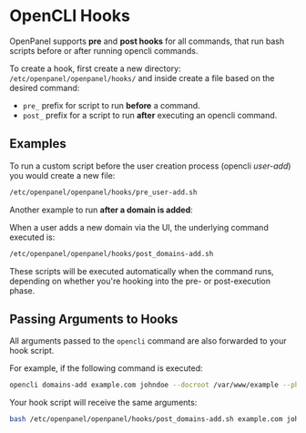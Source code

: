 # OpenCLI Hooks

OpenPanel supports **pre** and **post hooks** for all commands, that run bash scripts before or after running opencli commands.

To create a hook, first create a new directory: `/etc/openpanel/openpanel/hooks/` and inside create a file based on the desired command:

- `pre_` prefix for script to run **before** a command.
- `post_` prefix for a script to run **after** executing an opencli command.

## Examples

To run a custom script before the user creation process (opencli *user-add*) you would create a new file:
```bash
/etc/openpanel/openpanel/hooks/pre_user-add.sh
````


Another example to run **after a domain is added**:

When a user adds a new domain via the UI, the underlying command executed is:

```bash
/etc/openpanel/openpanel/hooks/post_domains-add.sh
```

These scripts will be executed automatically when the command runs, depending on whether you're hooking into the pre- or post-execution phase.

## Passing Arguments to Hooks

All arguments passed to the `opencli` command are also forwarded to your hook script.

For example, if the following command is executed:

```bash
opencli domains-add example.com johndoe --docroot /var/www/example --php_version 8.1 --skip_caddy --skip_vhost --skip_containers --skip_dns --debug
```

Your hook script will receive the same arguments:

```bash
bash /etc/openpanel/openpanel/hooks/post_domains-add.sh example.com johndoe --docroot /var/www/example --php_version 8.1 --skip_caddy --skip_vhost --skip_containers --skip_dns --debug
```
